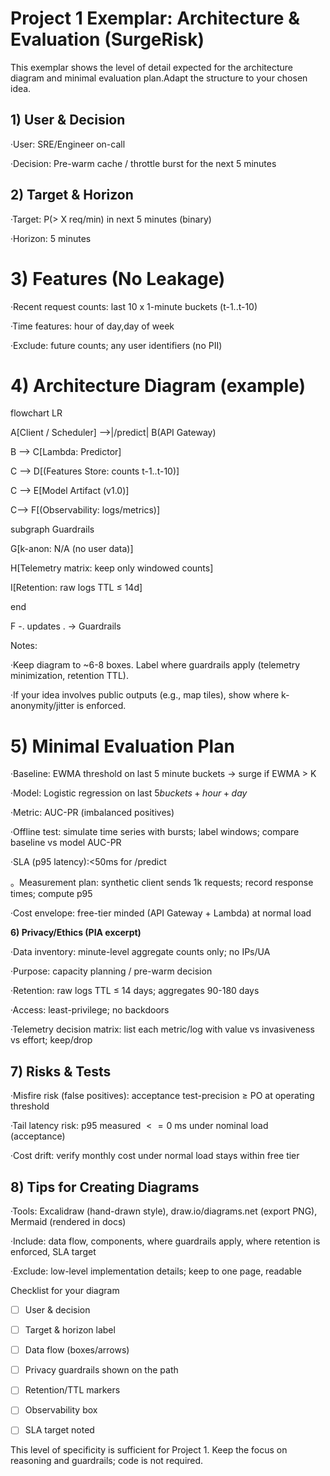 <!-- Project1_Exemplar_Architecture_Evaluation.md 2025-09-13 -->

# Project 1 Exemplar: Architecture & Evaluation (SurgeRisk)

This exemplar shows the level of detail expected for the architecture diagram and minimal evaluation plan.Adapt the structure to your chosen idea.

## 1) User & Decision

·User: SRE/Engineer on-call

·Decision: Pre-warm cache / throttle burst for the next 5 minutes

## 2) Target & Horizon

·Target: P(&gt; X req/min) in next 5 minutes (binary)

·Horizon: 5 minutes

# 3) Features (No Leakage)

·Recent request counts: last 10 x 1-minute buckets (t-1..t-10)

·Time features: hour of day,day of week

·Exclude: future counts; any user identifiers (no PII)

# 4) Architecture Diagram (example)

flowchart LR

A[Client / Scheduler] --&gt;|/predict| B(API Gateway)

B --&gt; C[Lambda: Predictor]

C --&gt; D[(Features Store: counts t-1..t-10)]

C --&gt; E[Model Artifact (v1.0)]

C--&gt; F[(Observability: logs/metrics)]

subgraph Guardrails

G[k-anon: N/A (no user data)]

H[Telemetry matrix: keep only windowed counts]

I[Retention: raw logs TTL ≤ 14d]

end

F -. updates . -&gt; Guardrails

Notes:

·Keep diagram to ~6-8 boxes. Label where guardrails apply (telemetry minimization, retention TTL).

·If your idea involves public outputs (e.g., map tiles), show where k-anonymity/jitter is enforced.

# 5) Minimal Evaluation Plan

·Baseline: EWMA threshold on last 5 minute buckets → surge if EWMA &gt; K

<!-- 1/2 -->

<!-- Project1_Exemplar_Architecture_Evaluation.md 2025-09-13 -->

·Model: Logistic regression on last $5buckets+hour+day$ 

·Metric: AUC-PR (imbalanced positives)

·Offline test: simulate time series with bursts; label windows; compare baseline vs model AUC-PR

·SLA (p95 latency):&lt;50ms for /predict

。Measurement plan: synthetic client sends 1k requests; record response times; compute p95

·Cost envelope: free-tier minded (API Gateway + Lambda) at normal load

**6) Privacy/Ethics (PIA excerpt)**

·Data inventory: minute-level aggregate counts only; no IPs/UA

·Purpose: capacity planning / pre-warm decision

·Retention: raw logs TTL ≤ 14 days; aggregates 90-180 days

·Access: least-privilege; no backdoors

·Telemetry decision matrix: list each metric/log with value vs invasiveness vs effort; keep/drop

## 7) Risks & Tests

·Misfire risk (false positives): acceptance test-precision ≥ PO at operating threshold

·Tail latency risk: p95 measured $<=0$ ms under nominal load (acceptance)

·Cost drift: verify monthly cost under normal load stays within free tier

## 8) Tips for Creating Diagrams

·Tools: Excalidraw (hand-drawn style), draw.io/diagrams.net (export PNG), Mermaid (rendered in docs)

·Include: data flow, components, where guardrails apply, where retention is enforced, SLA target

·Exclude: low-level implementation details; keep to one page, readable

Checklist for your diagram

- [ ] User & decision

-[ ] Target & horizon label

- [ ] Data flow (boxes/arrows)

- [ ] Privacy guardrails shown on the path

- [ ] Retention/TTL markers

- [ ] Observability box

- [ ] SLA target noted

This level of specificity is sufficient for Project 1. Keep the focus on reasoning and guardrails; code is not required.

<!-- 2/2 -->

